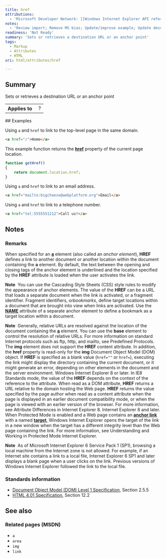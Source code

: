 ```yaml
---
title: href
attributions:
  - 'Microsoft Developer Network: [[Windows Internet Explorer API reference](http://msdn.microsoft.com/en-us/library/ie/hh828809%28v=vs.85%29.aspx) Article]'
notes:
  - 'Review import; Remove MS bias; Update/improve example; Update descriptions; Fix lists & compatibility info'
readiness: 'Not Ready'
summary: 'Sets or retrieves a destination URL or an anchor point'
tags:
  - Markup
  - Attributes
  - HTML
uri: html/attributes/href

---
```

## Summary

Sets or retrieves a destination URL or an anchor point

<table class="wikitable">
<tr>
<th>
Applies to

</th>
<td>
 ?

</td>
</tr>
</table>
## Examples

Using `a` and `href` to link to the top-level page in the same domain.

``` html
<a href="/">Home</a>
```

This example function returns the [**href**](/css/cssom/properties/href) property of the current page location.

``` js
function getHref()
{
    return document.location.href;
}
```

Using `a` and `href` to link to an email address.

``` html
<a href="mailto:bigcheese@webplatform.org">Email</a>
```

Using `a` and `href` to link to a telephone number.

``` html
<a href="tel:5555551212">Call us!</a>
```

## Notes

### Remarks

When specified for an [**a**](/html/elements/a) element (also called an *anchor element*), **HREF** defines a link to another document or another location within the document containing the **a** element. By default, the text between the opening and closing tags of the anchor element is underlined and the location specified by the **HREF** attribute is loaded when the user activates the link.

**Note**  You can use the Cascading Style Sheets (CSS) style rules to modify the appearance of anchor elements. The value of the **HREF** can be a URL that loads a separate document when the link is activated, or a fragment identifier. Fragment identifiers, or*bookmarks*, define target locations within a document that are brought into view when links are activated. Use the [**NAME**](/html/attributes/name_(frames)) attribute of a separate anchor element to define a bookmark as a target location within a document.

**Note**  Generally, relative URLs are resolved against the location of the document containing the [**a**](/html/elements/a) element. You can use the **base** element to control the resolution of relative URLs. For more information on standard Internet protocols such as ftp, http, and mailto, see Predefined Protocols. The **img** element does not support the **HREF** content attribute. In addition, the **href** property is read-only for the **img** Document Object Model (DOM) object. If **HREF** is specified as a blank value (`href=""` or `href=`), executing the link might display the directory containing the current document, or it might generate an error, depending on other elements in the document and the server environment. Windows Internet Explorer 8 or later. In IE8 Standards mode, the value of the **HREF** depends on the context of the reference to the attribute. When read as a DOM attribute, **HREF** returns a URL relative to the domain hosting the Web page. **HREF** returns the value specified by the page author when read as a content attribute when the page is displayed in an earlier document compatibility mode, or when the page is viewed with an earlier version of the browser. For more information, see Attribute Differences in Internet Explorer 8. Internet Explorer 8 and later. When Protected Mode is enabled and a Web page contains an [**anchor link**](/html/elements/a) with a named [**target**](/html/attributes/target), Windows Internet Explorer opens the target of the link in a new window when the target has a different integrity level than the Web page containing the link. For more information, see Understanding and Working in Protected Mode Internet Explorer.

**Note**  As of Microsoft Internet Explorer 6 Service Pack 1 (SP1), browsing a local machine from the Internet zone is not allowed. For example, if an Internet site contains a link to a local file, Internet Explorer 6 SP1 and later displays a blank page when a user clicks on the link. Previous versions of Windows Internet Explorer followed the link to the local file.

### Standards information

-   [Document Object Model (DOM) Level 1 Specification](http://go.microsoft.com/fwlink/p/?linkid=161725), Section 2.5.5
-   [HTML 4.01 Specification](http://go.microsoft.com/fwlink/p/?linkid=25320), Section 12.2

## See also

### Related pages (MSDN)

-   `a`
-   `area`
-   `img`
-   `link`
